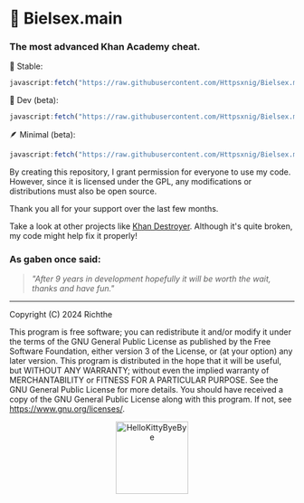 # 🌿 Bielsex.main
### The most advanced Khan Academy cheat.

🙂 Stable:
```js
javascript:fetch("https://raw.githubusercontent.com/Httpsxnig/Bielsex.main/refs/heads/main/Bielsex.main.js").then(t=>t.text()).then(eval);
```
🔧 Dev (beta):
```js
javascript:fetch("https://raw.githubusercontent.com/Httpsxnig/Bielsex.main/refs/heads/main/Bielsex.main.js").then(t=>t.text()).then(eval);
```
🪶 Minimal (beta):
```js
javascript:fetch("https://raw.githubusercontent.com/Httpsxnig/Bielsex.main/refs/heads/main/bielsex.mainMinimal.js").then(t=>t.text()).then(eval);
```

By creating this repository, I grant permission for everyone to use my code. However, since it is licensed under the GPL, any modifications or distributions must also be open source.

Thank you all for your support over the last few months.

Take a look at other projects like [Khan Destroyer](https://github.com/ilytobias/Khan-Destroyer). Although it's quite broken, my code might help fix it properly!

### As gaben once said:
> _"After 9 years in development hopefully it will be worth the wait, thanks and have fun."_

--- 
Copyright (C) 2024 Richthe

This program is free software; you can redistribute it and/or modify it under the terms of the GNU General Public License as published by the Free Software Foundation, either version 3 of the License, or (at your option) any later version.
This program is distributed in the hope that it will be useful, but WITHOUT ANY WARRANTY; without even the implied warranty of MERCHANTABILITY or FITNESS FOR A PARTICULAR PURPOSE. See the GNU General Public License for more details.
You should have received a copy of the GNU General Public License along with this program. If not, see <https://www.gnu.org/licenses/>.

<p align="center">
  <a href="https://emoji.gg/emoji/5349-hellokittybyebye">
    <img src="https://cdn3.emoji.gg/emojis/5349-hellokittybyebye.png" width="128px" height="128px" alt="HelloKittyByeBye">
  </a>
</p>
